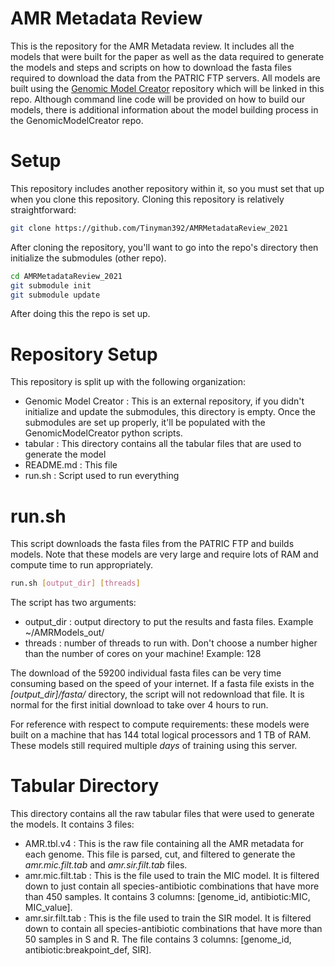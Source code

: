 # AMR Metadata Review

This is the repository for the AMR Metadata review.  It includes all the models that were built for the paper as well as the data required to generate the models and steps and scripts on how to download the fasta files required to download the data from the PATRIC FTP servers.  All models are built using the [Genomic Model Creator](https://github.com/Tinyman392/GenomicModelCreator) repository which will be linked in this repo.  Although command line code will be provided on how to build our models, there is additional information about the model building process in the GenomicModelCreator repo. 

# Setup

This repository includes another repository within it, so you must set that up when you clone this repository.  Cloning this repository is relatively straightforward:

```bash
git clone https://github.com/Tinyman392/AMRMetadataReview_2021
```

After cloning the repository, you'll want to go into the repo's directory then initialize the submodules (other repo).

```bash
cd AMRMetadataReview_2021
git submodule init
git submodule update
```

After doing this the repo is set up.  

# Repository Setup

This repository is split up with the following organization:
- Genomic Model Creator : This is an external repository, if you didn't initialize and update the submodules, this directory is empty.  Once the submodules are set up properly, it'll be populated with the GenomicModelCreator python scripts.
- tabular : This directory contains all the tabular files that are used to generate the model
- README.md : This file
- run.sh : Script used to run everything

# run.sh

This script downloads the fasta files from the PATRIC FTP and builds models.  Note that these models are very large and require lots of RAM and compute time to run appropriately.  

```bash
run.sh [output_dir] [threads]
```

The script has two arguments:
- output_dir : output directory to put the results and fasta files.  Example \~/AMRModels_out/
- threads : number of threads to run with.  Don't choose a number higher than the number of cores on your machine!  Example: 128

The download of the 59200 individual fasta files can be very time consuming based on the speed of your internet.  If a fasta file exists in the *[output_dir]/fasta/* directory, the script will not redownload that file.  It is normal for the first initial download to take over 4 hours to run.  

For reference with respect to compute requirements: these models were built on a machine that has 144 total logical processors and 1 TB of RAM.  These models still required multiple *days* of training using this server.  

# Tabular Directory

This directory contains all the raw tabular files that were used to generate the models.  It contains 3 files:
- AMR.tbl.v4 : This is the raw file containing all the AMR metadata for each genome.  This file is parsed, cut, and filtered to generate the *amr.mic.filt.tab* and *amr.sir.filt.tab* files.
- amr.mic.filt.tab : This is the file used to train the MIC model.  It is filtered down to just contain all species-antibiotic combinations that have more than 450 samples.  It contains 3 columns: [genome_id, antibiotic:MIC, MIC_value].
- amr.sir.filt.tab : This is the file used to train the SIR model.  It is filtered down to contain all species-antibiotic combinations that have more than 50 samples in S and R.  The file contains 3 columns: [genome_id, antibiotic:breakpoint_def, SIR].


